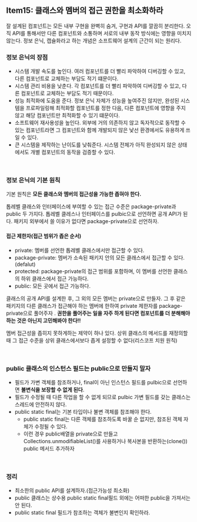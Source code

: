 ## Item15: 클래스와 멤버의 접근 권한을 최소화하라

잘 설계된 컴포넌트는 모든 내부 구현을 완벽히 숨겨, 구현과 API를 깔끔히 분리한다. 오직 API를 통해서만 다른 컴포넌트와 소통하며 서로의 내부 동작 방식에는 영향을 미치지 않는다. 정보 은닉, 캡슐화라고 하는 개념은 소프트웨어 설계의 근간이 되는 원리다.

### 정보 은닉의 장점

- 시스템 개발 속도를 높인다.
  여러 컴포넌트를 더 빨리 파악하여 디버깅할 수 있고, 다른 컴포넌트로 교체하는 부담도 적기 떄문이다.
- 시스템 관리 비용을 낮춘다.
  각 컴포넌트를 더 빨리 파악하여 디버깅할 수 있고, 다른 컴포넌트로 교체하는 부담도 적기 때문이다.
- 성능 최적화에 도움을 준다.
  정보 은닉 자체가 성능을 높여주진 않지만, 완성된 시스템을 프로파일링해 최적화할 컴포넌트를 정한 다음, 다른 컴포넌트에 영향을 주지 않고 해당 컴포넌트만 최적화할 수 있기 떄문이다.
- 소프트웨어 재사용성을 높인다.
  외부에 거의 의존하지 않고 독자적으로 동작할 수 있는 컴포넌트라면 그 컴포넌트와 함께 개발되지 않은 낯선 환경에서도 유용하게 쓰일 수 있다.
- 큰 시스템을 제작하는 난이도를 낮춰준다.
  시스템 전체가 아직 완성되지 않은 상태에서도 개별 컴포넌트의 동작을 검증할 수 있다.

</br >

### 정보 은닉의 기본 원칙

기본 원칙은 **모든 클래스와 멤버의 접근성을 가능한 좁혀야 한다.**

톱레벨 클래스와 인터페이스에 부여할 수 있는 접근 수준은 package-private과 public 두 가지다. 톱레벨 클레스나 인터페이스를 pulbic으로 선언하면 공개 API가 된다. 패키지 외부에서 쓸 이유가 없다면 package-private으로 선언하자.

#### 접근 제한자(접근 범위가 좁은 순서)

- private: 멤버를 선언한 톱레벨 클래스에서만 접근할 수 있다.
- package-private: 멤버가 소속된 패키지 안의 모든 클래스에서 접근할 수 있다.(defalut)
- protected: package-private의 접근 범위를 포함하며, 이 멤버를 선언한 클래스의 하위 클래스에서 접근 가능하다.
- public: 모든 곳에서 접근 가능하다.

클래스의 공개 API를 설계한 후, 그 외의 모든 멤버는 private으로 만들자.
그 후 같은 패키지의 다른 클래스가 접근해야 하는 멤버에 한하여 private 제한자를 package-private으로 풀어주자 .
**권한을 풀어주는 일을 자주 하게 된다면 컴포넌트를 더 분해해야 하는 것은 아닌지 고민해봐야 한다!!**

멤버 접근성을 좁히지 못하게하는 제약이 하나 있다.
상위 클래스의 메서드를 재정의할 때 그 접근 수준을 상위 클래스에서보다 좁게 설정할 수 없다(리스코프 치원 원칙)

</br >

### public 클래스의 인스턴스 필드는 public으로 만들지 말자

- 필드가 가변 객체를 참조하거나, final이 아닌 인스턴스 필드를 pulbic으로 선언하면 **불변식을 보장할 수 없게 된다**.
- 필드가 수정될 때 다른 작업을 할 수 없게 되므로 pulbic 가변 필드를 갖는 클래스는 스레드에 안전하지 않다.
- public static final는 기본 타입이나 불변 객체를 참조해야 한다.
  - public static final는 다른 객체를 참조하도록 바꿀 순 없지만, 참조된 객체 자체가 수정될 수 있다.
  - 이런 경우 public배열을 private으로 만들고
    Collections.unmodifiableList()를 사용하거나 복사본을 반환하는(clone()) public 메서드 추가하자

</br >

### 정리

- 최소한의 public API를 설계하자.(접근가능성 최소화)
- public 클래스는 상수용 public static final필드 외에는 어떠한 public을 가져서는 안 된다.
- public static final 필드가 참조하는 객체가 불변인지 확인하라.

